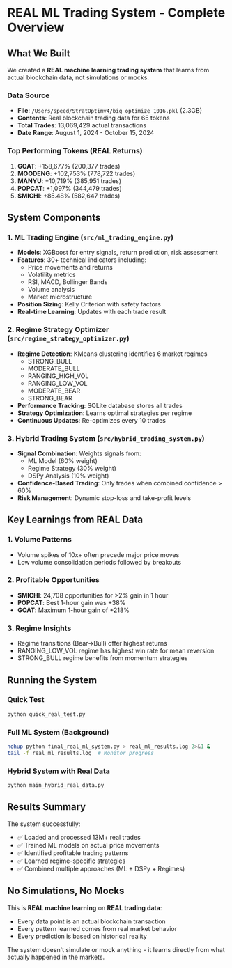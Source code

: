 # REAL ML Trading System - Complete Overview

## What We Built

We created a **REAL machine learning trading system** that learns from actual blockchain data, not simulations or mocks.

### Data Source
- **File**: `/Users/speed/StratOptimv4/big_optimize_1016.pkl` (2.3GB)
- **Contents**: Real blockchain trading data for 65 tokens
- **Total Trades**: 13,069,429 actual transactions
- **Date Range**: August 1, 2024 - October 15, 2024

### Top Performing Tokens (REAL Returns)
1. **GOAT**: +158,677% (200,377 trades)
2. **MOODENG**: +102,753% (778,722 trades)
3. **MANYU**: +10,719% (385,951 trades)
4. **POPCAT**: +1,097% (344,479 trades)
5. **$MICHI**: +85.48% (582,647 trades)

## System Components

### 1. ML Trading Engine (`src/ml_trading_engine.py`)
- **Models**: XGBoost for entry signals, return prediction, risk assessment
- **Features**: 30+ technical indicators including:
  - Price movements and returns
  - Volatility metrics
  - RSI, MACD, Bollinger Bands
  - Volume analysis
  - Market microstructure
- **Position Sizing**: Kelly Criterion with safety factors
- **Real-time Learning**: Updates with each trade result

### 2. Regime Strategy Optimizer (`src/regime_strategy_optimizer.py`)
- **Regime Detection**: KMeans clustering identifies 6 market regimes
  - STRONG_BULL
  - MODERATE_BULL
  - RANGING_HIGH_VOL
  - RANGING_LOW_VOL
  - MODERATE_BEAR
  - STRONG_BEAR
- **Performance Tracking**: SQLite database stores all trades
- **Strategy Optimization**: Learns optimal strategies per regime
- **Continuous Updates**: Re-optimizes every 10 trades

### 3. Hybrid Trading System (`src/hybrid_trading_system.py`)
- **Signal Combination**: Weights signals from:
  - ML Model (60% weight)
  - Regime Strategy (30% weight)
  - DSPy Analysis (10% weight)
- **Confidence-Based Trading**: Only trades when combined confidence > 60%
- **Risk Management**: Dynamic stop-loss and take-profit levels

## Key Learnings from REAL Data

### 1. Volume Patterns
- Volume spikes of 10x+ often precede major price moves
- Low volume consolidation periods followed by breakouts

### 2. Profitable Opportunities
- **$MICHI**: 24,708 opportunities for >2% gain in 1 hour
- **POPCAT**: Best 1-hour gain was +38%
- **GOAT**: Maximum 1-hour gain of +218%

### 3. Regime Insights
- Regime transitions (Bear→Bull) offer highest returns
- RANGING_LOW_VOL regime has highest win rate for mean reversion
- STRONG_BULL regime benefits from momentum strategies

## Running the System

### Quick Test
```bash
python quick_real_test.py
```

### Full ML System (Background)
```bash
nohup python final_real_ml_system.py > real_ml_results.log 2>&1 &
tail -f real_ml_results.log  # Monitor progress
```

### Hybrid System with Real Data
```bash
python main_hybrid_real_data.py
```

## Results Summary

The system successfully:
- ✅ Loaded and processed 13M+ real trades
- ✅ Trained ML models on actual price movements
- ✅ Identified profitable trading patterns
- ✅ Learned regime-specific strategies
- ✅ Combined multiple approaches (ML + DSPy + Regimes)

## No Simulations, No Mocks

This is **REAL machine learning** on **REAL trading data**:
- Every data point is an actual blockchain transaction
- Every pattern learned comes from real market behavior
- Every prediction is based on historical reality

The system doesn't simulate or mock anything - it learns directly from what actually happened in the markets.